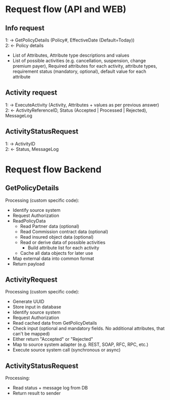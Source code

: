 # Request flow (API and WEB)

## Info request
1: -> GetPolicyDetails (Policy#, EffectiveDate (Default=Today))  
2: <- Policy details 
  * List of Attributes, Attribute type descriptions and values
  * List of possible activities (e.g. cancellation, suspension, change premium payer), Required attributes for each activity, 
    attribute types, requirement status (mandatory, optional), default value for each attribute
    
## Activity request
1: -> ExecuteActivity (Activity, Attributes + values as per previous answer)  
2: <- ActivityReferenceID, Status (Accepted | Processed | Rejected), MessageLog

## ActivityStatusRequest
1: -> ActivityID  
2: <- Status, MessageLog

# Request flow Backend

## GetPolicyDetails

Processing (custom specific code):
* Identify source system
* Request Authorization
* ReadPolicyData
  * Read Partner data (optional)
  * Read Commission contract data (optional)
  * Read insured object data (optional)
  * Read or derive data of possible activities
    * Build attribute list for each activity
  * Cache all data objects for later use
* Map external data into common format
* Return payload

## ActivityRequest

Processing (custom specific code):
* Generate UUID
* Store input in database
* Identify source system
* Request Authorization
* Read cached data from GetPolicyDetails
* Check input (optional and mandatory fields. No additional attributes, that can't be mapped)
* Either return "Accepted" or "Rejected"
* Map to source system adapter (e.g. REST, SOAP, RFC, RPC, etc.)
* Execute source system call (synchronous or async)

## ActivityStatusRequest

Processing: 
* Read status + message log from DB
* Return result to sender
